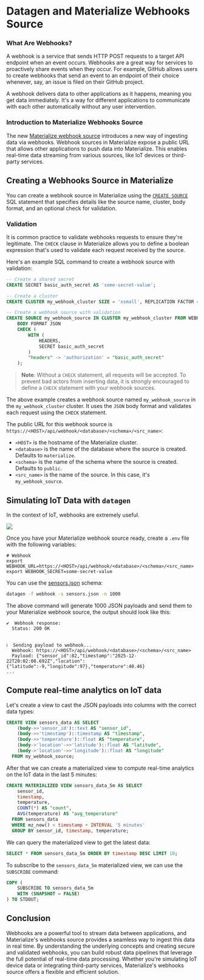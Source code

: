 # Datagen and Materialize Webhooks Source

### What Are Webhooks?

A webhook is a service that sends HTTP POST requests to a target API endpoint when an event occurs. Webhooks are a great way for services to proactively share events when they occur. For example, GitHub allows users to create webhooks that send an event to an endpoint of their choice whenever, say, an issue is filed on their GitHub project.

A webhook delivers data to other applications as it happens, meaning you get data immediately. It's a way for different applications to communicate with each other automatically without any user intervention.

### Introduction to Materialize Webhooks Source

The new [Materialize webhook source](https://materialize.com/docs/sql/create-source/webhook) introduces a new way of ingesting data via webhooks. Webhook sources in Materialize expose a public URL that allows other applications to push data into Materialize. This enables real-time data streaming from various sources, like IoT devices or third-party services.

## Creating a Webhooks Source in Materialize

You can create a webhook source in Materialize using the [`CREATE SOURCE`](https://materialize.com/docs/sql/create-source/) SQL statement that specifies details like the source name, cluster, body format, and an optional check for validation.

### Validation

It is common practice to validate webhooks requests to ensure they're legitimate. The `CHECK` clause in Materialize allows you to define a boolean expression that's used to validate each request received by the source.

Here's an example SQL command to create a webhook source with validation:

```sql
-- Create a shared secret
CREATE SECRET basic_auth_secret AS 'some-secret-value';

-- Create a cluster
CREATE CLUSTER my_webhook_cluster SIZE = 'xsmall', REPLICATION FACTOR = 1;

-- Create a webhook source with validation
CREATE SOURCE my_webhook_source IN CLUSTER my_webhook_cluster FROM WEBHOOK
    BODY FORMAT JSON
    CHECK (
        WITH (
            HEADERS,
            SECRET basic_auth_secret
        )
        "headers" -> 'authorization' = "basic_auth_secret"
    );
```

> **Note**: Without a `CHECK` statement, all requests will be accepted. To prevent bad actors from inserting data, it is strongly encouraged to define a `CHECK` statement with your webhook sources.

The above example creates a webhook source named `my_webhook_source` in the `my_webhook_cluster` cluster. It uses the `JSON` body format and validates each request using the `CHECK` statement.

The public URL for this webhook source is `https://<HOST>/api/webhook/<database>/<schema>/<src_name>`:
- `<HOST>` is the hostname of the Materialize cluster.
- `<database>` is the name of the database where the source is created. Defaults to `materialize`.
- `<schema>` is the name of the schema where the source is created. Defaults to `public`.
- `<src_name>` is the name of the source. In this case, it's `my_webhook_source`.

## Simulating IoT Data with `datagen`

In the context of IoT, webhooks are extremely useful.

![](https://imgur.com/EnW33xM.png)

Once you have your Materialize webhook source ready, create a `.env` file with the following variables:

```
# Webhook
export WEBHOOK_URL=https://<HOST>/api/webhook/<database>/<schema>/<src_name>
export WEBHOOK_SECRET=some-secret-value
```

You can use the [sensors.json](sensors.json) schema:

```bash
datagen -f webhook -s sensors.json -n 1000
```

The above command will generate 1000 JSON payloads and send them to your Materialize webhook source, the output should look like this:

```
✔  Webhook response:
  Status: 200 OK


ℹ  Sending payload to webhook...
  Webhook: https://<HOST>/api/webhook/<database>/<schema>/<src_name>
  Payload: {"sensor_id":82,"timestamp":"2025-12-22T20:02:08.692Z","location":{"latitude":-9,"longitude":97},"temperature":40.46}
...
```

## Compute real-time analytics on IoT data

Let's create a view to cast the JSON payloads into columns with the correct data types:

```sql
CREATE VIEW sensors_data AS SELECT
    (body->>'sensor_id')::text AS "sensor_id",
    (body->>'timestamp')::timestamp AS "timestamp",
    (body->>'temperature')::float AS "temperature",
    (body->'location'->>'latitude')::float AS "latitude",
    (body->'location'->>'longitude')::float AS "longitude"
  FROM my_webhook_source;
```

After that we can create a materialized view to compute real-time analytics on the IoT data in the last 5 minutes:

```sql
CREATE MATERIALIZED VIEW sensors_data_5m AS SELECT
    sensor_id,
    timestamp,
    temperature,
    COUNT(*) AS "count",
    AVG(temperature) AS "avg_temperature"
  FROM sensors_data
  WHERE mz_now() < timestamp + INTERVAL '5 minutes'
  GROUP BY sensor_id, timestamp, temperature;
```

We can query the materialized view to get the latest data:

```sql
SELECT * FROM sensors_data_5m ORDER BY timestamp DESC LIMIT 10;
```

To subscribe to the `sensors_data_5m` materialized view, we can use the `SUBSCRIBE` command:

```sql
COPY (
    SUBSCRIBE TO sensors_data_5m
    WITH (SNAPSHOT = FALSE)
) TO STDOUT;
```

## Conclusion

Webhooks are a powerful tool to stream data between applications, and Materialize's webhooks source provides a seamless way to ingest this data in real time. By understanding the underlying concepts and creating secure and validated webhooks, you can build robust data pipelines that leverage the full potential of real-time data processing. Whether you're simulating IoT device data or integrating third-party services, Materialize's webhooks source offers a flexible and efficient solution.
